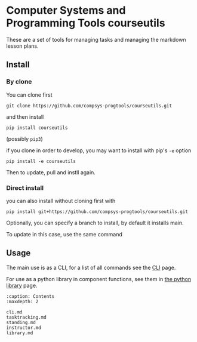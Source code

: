 <!-- .. Computer Systems and Programming Tools utils documentation primary file, created by
   sphinx-quickstart on Fri Dec 23 10:42:13 2022.
   You can adapt this file completely to your liking, but it should at least
   contain the root `toctree` directive. -->

#  Computer Systems and Programming Tools courseutils

These are a set of tools for managing tasks and managing the markdown lesson plans. 

## Install 

### By clone

You can clone first
```
git clone https://github.com/compsys-progtools/courseutils.git
```

and then install 
```
pip install courseutils
```
(possibly `pip3`)

if you clone in order to develop, you may want to install with pip's `-e` option

```
pip install -e courseutils
```

Then to update, pull and instll again. 


### Direct install 

you can also install without cloning first with 

```
pip install git+https://github.com/compsys-progtools/courseutils.git
```

Optionally, you can specify a branch to install, by default it installs main. 

To update in this case, use the same command


## Usage 

The main use is as a CLI, for a list of all commands see the 
[CLI](cli.md) page. 

For use as a python library in component functions, see them in 
[the python library](library.md) page. 



```{toctree}
:caption: Contents
:maxdepth: 2

cli.md
tasktracking.md
standing.md
instructor.md
library.md
```

<!-- 
Indices and tables
==================

* :ref:`genindex`
* :ref:`modindex`
* :ref:`search` -->

